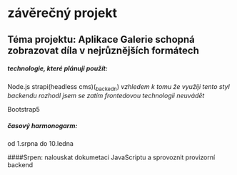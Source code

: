 # závěrečný projekt
## Téma projektu: Aplikace Galerie schopná zobrazovat díla v nejrůznějších formátech

##### technologie, které plánuji použít:
Node.js
strapi(headless cms)(<sub>backedn</sub>) *vzhledem k tomu že využiji tento styl backendu rozhodl jsem se zatím frontedovou technologii neuvádět*

Bootstrap5

##### časový harmonogarm:
od 1.srpna do 10.ledna

####Srpen: 
nalouskat dokumetaci JavaScriptu a sprovoznit provizorní backend
